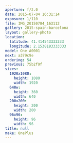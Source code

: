 ```yaml
---
aperture: f/2.0
date: 2015-07-04 16:31:14
exposure: 1/110
file: IMG_20150704_163112
gallery: 2015-spain-barcelona
layout: gallery-photo
location:
  latitude: 41.414543333333
  longitude: 2.1538183333333
model: One A0001
next: a379c9e
ordering: 54
previous: 75b2f0f
sizes:
  1920x1080:
    height: 1080
    width: 1920
  640w:
    height: 360
    width: 640
  200x200:
    height: 200
    width: 200
  96x96:
    height: 96
    width: 96
title: null
make: OnePlus
---
```

